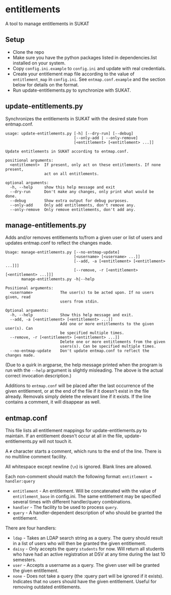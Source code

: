 # entitlements
A tool to manage entitlements in SUKAT

## Setup

 * Clone the repo
 * Make sure you have the python packages listed in dependencies.list installed on 
 your system.
 * Copy ```config.ini.example``` to ```config.ini``` and update with real credentials.
 * Create your entitlement map file according to the value of ```entitlement_map``` in 
 ```config.ini```. See ```entmap.conf.example``` and the section below for details on 
 the format.
 * Run update-entitlements.py to synchronize with SUKAT.
 
## update-entitlements.py

Synchronizes the entitlements in SUKAT with the desired state from entmap.conf.

```
usage: update-entitlements.py [-h] [--dry-run] [--debug]
                              [--only-add | --only-remove]
                              [<entitlement> [<entitlement> ...]]

Update entitlements in SUKAT according to entmap.conf.

positional arguments:
  <entitlement>  If present, only act on these entitlements. If none present,
                 act on all entitlements.

optional arguments:
  -h, --help     show this help message and exit
  --dry-run      Don't make any changes, only print what would be done.
  --debug        Show extra output for debug purposes.
  --only-add     Only add entitlements, don't remove any.
  --only-remove  Only remove entitlements, don't add any.
```
  
## manage-entitlements.py
 
Adds and/or removes entitlements to/from a given user or list of users and updates 
entmap.conf to reflect the changes made.

```
Usage: manage-entitlements.py [--no-entmap-update]
                              [<username> [<username> ...]]
                              [--add, -a [<entitlement> [<entitlement> ...]]]
                              [--remove, -r [<entitlement> [<entitlement> ...]]]
       manage-entitlements.py -h|--help

Positional arguments:
  <username>            The user(s) to be acted upon. If no users given, read
                        users from stdin.

Optional arguments:
  -h, --help            Show this help message and exit.
  --add, -a [<entitlement> [<entitlement> ...]]
                        Add one or more entitlements to the given user(s). Can
                        be specified multiple times.
  --remove, -r [<entitlement> [<entitlement> ...]]
                        Delete one or more entitlements from the given
                        users(s). Can be specified multiple times.
  --no-entmap-update    Don't update entmap.conf to reflect the changes made.
```
(Due to a quirk in argparse, the help message printed when the program is run with 
the ```--help``` argument is slightly misleading. The above is the actual correct 
invocation description.)

Additions to ```entmap.conf``` will be placed after the last occurrence of the given
entitlement, or at the end of the file if it doesn't exist in the file already.
Removals simply delete the relevant line if it exists. If the line contains a comment,
it will disappear as well.

## entmap.conf

This file lists all entitlement mappings for update-entitlements.py to maintain.
If an entitlement doesn't occur at all in the file, update-entitlements.py will 
not touch it.

A ```#``` character starts a comment, which runs to the end of the line. There is
no multiline comment facility.

All whitespace except newline (```\n```) is ignored. Blank lines are allowed.

Each non-comment should match the following format:
```entitlement = handler:query```

 * ```entitlement``` - An entitlement. Will be concatenated with the value of 
 ```entitlement_base``` in config.ini. The same entitlement may be specified several 
 times with different handler/query combinations.
 * ```handler``` - The facility to be used to process ```query```.
 * ```query``` - A handler-dependent description of who should be granted the 
 entitlement.
 
There are four handlers:
 * ```ldap``` - Takes an LDAP search string as a query. The query should result in a 
 list of users who will then be granted the given entitlement.
 * ```daisy``` - Only accepts the query ```students``` for now. Will return all students
 who have had an active registration at DSV at any time during the last 10 semesters.
 * ```user``` - Accepts a username as a query. The given user will be granted the given 
 entitlement.
 * ```none``` - Does not take a query (the :query part will be ignored if it exists). 
 Indicates that no users should have the given entitlement. Useful for removing outdated 
 entitlements.
